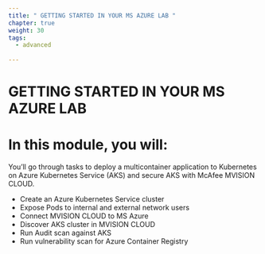 ```yaml
---
title: " GETTING STARTED IN YOUR MS AZURE LAB "
chapter: true
weight: 30
tags:
  - advanced
  
---
```


# GETTING STARTED IN YOUR MS AZURE LAB

# In this module, you will:

You’ll go through tasks to deploy a multicontainer application to Kubernetes on Azure Kubernetes Service (AKS) and 
secure AKS with McAfee MVISION CLOUD.


- Create an Azure Kubernetes Service cluster
- Expose Pods to internal and external network users
- Connect MVISION CLOUD to MS Azure
- Discover AKS cluster in MVISION CLOUD
- Run Audit scan against AKS
- Run vulnerability scan for Azure Container Registry
